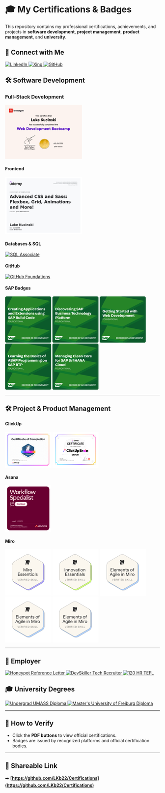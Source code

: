 # 🎓 My Certifications & Badges

This repository contains my professional certifications, achievements, and projects in **software development**, **project management**, **product management**, and **university**.

## 🔗 Connect with Me

<p align="left">
  <a href="https://www.linkedin.com/in/luke-kucinski-52198617a/" target="_blank">
    <img src="https://img.shields.io/badge/LinkedIn-0A66C2?style=for-the-badge&logo=linkedin&logoColor=white" alt="LinkedIn">
  </a>
  <a href="https://login.xing.com/?locale=en&dest_url=https%3A%2F%2Fwww.xing.com%2Fprofile%2FLuke_Kucinski097248" target="_blank">
    <img src="https://img.shields.io/badge/Xing-026466?style=for-the-badge&logo=xing&logoColor=white" alt="Xing">
  </a>
  <a href="https://github.com/LKb22" target="_blank">
    <img src="https://img.shields.io/badge/GitHub-181717?style=for-the-badge&logo=github&logoColor=white" alt="GitHub">
  </a>
</p>

## 🛠️ Software Development

### Full-Stack Development
<p align="left">
  <img src="https://github.com/LKb22/Certifications/blob/main/items/Diploma%20image.png" width="250">
</p>

#### Frontend
<p align="left">
  <img src="https://github.com/LKb22/Certifications/blob/main/items/Advanced%20CSS%20and%20SASS.jpg" width="250">
</p>

#### Databases & SQL
<p align="left">
  <a href="https://github.com/LKb22/Certifications/blob/main/items/SQL%20Associate.pdf" target="_blank">
    <img src="https://img.shields.io/badge/Datacamp%20SQL%20Associate-PDF-green?style=for-the-badge&logo=mortar-board" alt="SQL Associate">
  </a>
</p>

#### GitHub
<p align="left">
  <a href="https://github.com/LKb22/Certifications/blob/main/items/GitHubFoundations_Badge.pdf" target="_blank">
    <img src="https://img.shields.io/badge/GitHub%20Foundations-PDF-green?style=for-the-badge&logo=mortar-board" alt="GitHub Foundations">
  </a>
</p>

#### SAP Badges
<p align="left">
  <img src="https://github.com/LKb22/Certifications/blob/main/items/Creating%20Applications%20and%20Extensions%20using%20SAP%20Build%20Code.png" width="150">
  <img src="https://github.com/LKb22/Certifications/blob/main/items/Discovering%20SAP%20Business%20Technology%20Platform.png" width="150">
  <img src="https://github.com/LKb22/Certifications/blob/main/items/Getting%20Started%20with%20Web%20Development.png" width="150">
  <img src="https://github.com/LKb22/Certifications/blob/main/items/Learning%20the%20Basics%20of%20ABAP%20Programming%20on%20SAP%20BTP.png" width="150">
  <img src="https://github.com/LKb22/Certifications/blob/main/items/Managing%20Clean%20Core%20for%20SAP%20S4HANA%20Cloud.png" width="150">
</p>

---

## 🛠️ Project & Product Management
#### ClickUp
<p align="left">
  <img src="https://github.com/LKb22/Certifications/blob/main/items/ClickUp%20Expert.jpg" width="150">
  <img src="https://github.com/LKb22/Certifications/blob/main/items/ClickUpBrain%20Expert.jpg" width="150">
</p>

#### Asana
<p align="left">
  <img src="https://github.com/LKb22/Certifications/blob/main/items/Workflow%20Specialist.png" width="150">
</p>

#### Miro
<p align="left">
  <img src="https://github.com/LKb22/Certifications/blob/main/items/miro-essentials.png" width="150">
  <img src="https://github.com/LKb22/Certifications/blob/main/items/Innovation%20Essentials.png" width="150">
  <img src="https://github.com/LKb22/Certifications/blob/main/items/Elements%20of%20Agile%20in%20Miro.png" width="150">
  <img src="https://github.com/LKb22/Certifications/blob/main/items/Elements%20of%20Agile%20in%20Miro.png" width="150">
  <img src="https://github.com/LKb22/Certifications/blob/main/items/Elements%20of%20Agile%20in%20Miro.png" width="150">
</p>

---

## **:pencil: Employer**
<p align="left">
  <a href="https://github.com/LKb22/Certifications/blob/main/items/Luke_Kucinski_Abschlusszeugnis.pdf" target="_blank">
    <img src="https://img.shields.io/badge/Honeypot%20Reference%20Letter-PDF-green?style=for-the-badge&logo=mortar-board" alt="Honeypot Reference Letter">
  </a>
  <a href="https://github.com/LKb22/Certifications/blob/main/items/DevSkiller%20Tech%20Recruitment.png" target="_blank">
    <img src="https://img.shields.io/badge/DevSkiller%20Tech%20Recruiter-PDF-green?style=for-the-badge&logo=mortar-board" alt="DevSkiller Tech Recruiter">
  </a>
  <a href="https://github.com/LKb22/Certifications/blob/main/items/TEFL%20Certificate.pdf" target="_blank">
    <img src="https://img.shields.io/badge/120%20HR%20TEFL-PDF-green?style=for-the-badge&logo=mortar-board" alt="120 HR TEFL">
  </a>
</p>

## 🎓 **University Degrees**
<p align="left">
  <a href="https://github.com/LKb22/Certifications/blob/6ae3f7cd52fd0ca1ac88c097e940554e009c87e1/items/UMASS%20Diploma.pdf" target="_blank">
    <img src="https://img.shields.io/badge/Undergrad%20Diploma-PDF-green?style=for-the-badge&logo=mortar-board" alt="Undergrad UMASS Diploma">
  </a>
  <a href="https://github.com/LKb22/Certifications/blob/main/items/Preliminary%20Degree%20Kucinski.pdf" target="_blank">
    <img src="https://img.shields.io/badge/Master's%20Diploma-PDF-green?style=for-the-badge&logo=mortar-board" alt="Master's University of Freiburg Diploma">
  </a>
</p>

---

## 📎 **How to Verify**
- Click the **PDF buttons** to view official certifications.
- Badges are issued by recognized platforms and official certification bodies.

---

## 🔗 **Shareable Link**
➡️ **[https://github.com/LKb22/Certifications](https://github.com/LKb22/Certifications)**
